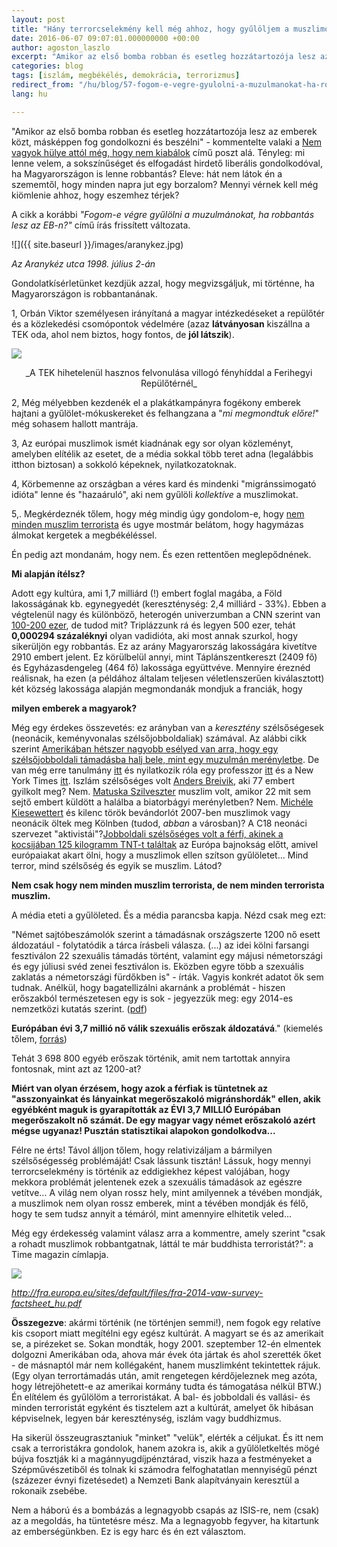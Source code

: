 ```yaml
---
layout: post
title: "Hány terrorcselekmény kell még ahhoz, hogy gyűlöljem a muszlimokat?"
date: 2016-06-07 09:07:01.000000000 +00:00
author: agoston_laszlo
excerpt: "Amikor az első bomba robban és esetleg hozzátartozója lesz az emberek közt, másképpen fog gondolkozni és beszélni - kommentelte valaki a Nem vagyok hülye attól még, hogy nem kiabálok című poszt alá. Tényleg: mi lenne velem, a sokszínűséget és elfogadást hirdető liberális gondolkodóval, ha Magyarországon is lenne robbantás?"
categories: blog
tags: [iszlám, megbékélés, demokrácia, terrorizmus]
redirect_from: "/hu/blog/57-fogom-e-vegre-gyulolni-a-muzulmanokat-ha-robbantas-lesz-az-eb-n"
lang: hu

---
```

"Amikor az első bomba robban és esetleg hozzátartozója lesz az emberek közt, másképpen fog gondolkozni és beszélni" - kommentelte valaki a [Nem vagyok hülye attól még, hogy nem kiabálok](http://agostonlaszlo.hu/hu/blog/70-nem-vagyok-hulye-attol-meg-hogy-nem-kiabalok) című poszt alá. Tényleg: mi lenne velem, a sokszínűséget és elfogadást hirdető liberális gondolkodóval, ha Magyarországon is lenne robbantás? Eleve: hát nem látok én a szememtől, hogy minden napra jut egy borzalom? Mennyi vérnek kell még kiömlenie ahhoz, hogy eszemhez térjek?

A cikk a korábbi _"Fogom-e végre gyűlölni a muzulmánokat, ha robbantás lesz az EB-n?"_ című írás frissített változata.

![]({{ site.baseurl }}/images/aranykez.jpg)

_Az Aranykéz utca 1998. július 2-án_

Gondolatkísérletünket kezdjük azzal, hogy megvizsgáljuk, mi történne, ha Magyarországon is robbantanának.

1, Orbán Viktor személyesen irányítaná a magyar intézkedéseket a repülőtér és a közlekedési csomópontok védelmére (azaz **látványosan** kiszállna a TEK oda, ahol nem biztos, hogy fontos, de **jól látszik**).

![]({{site.baseurl}}/images/tek.JPG)

<center>_A TEK hihetelenül hasznos felvonulása villogó fényhíddal a Ferihegyi Repülőtérnél_</center>

2, Még mélyebben kezdenék el a plakátkampányra fogékony emberek hajtani a gyűlölet-mókuskereket és felhangzana a "*mi megmondtuk előre!*" még sohasem hallott mantrája.

3, Az európai muszlimok ismét kiadnának egy sor olyan közleményt, amelyben elítélik az esetet, de a média sokkal több teret adna (legalábbis itthon biztosan) a sokkoló képeknek, nyilatkozatoknak.

4, Körbemenne az országban a véres kard és mindenki "migránssimogató idióta" lenne és "hazaáruló", aki nem gyűlöli _kollektíve_ a muszlimokat.

5,. Megkérdeznék tőlem, hogy még mindig úgy gondolom-e, hogy [nem minden muszlim terrorista](https://www.facebook.com/agostonlaszloartist/videos/816269201810513/) és ugye mostmár belátom, hogy hagymázas álmokat kergetek a megbékéléssel.

Én pedig azt mondanám, hogy nem. És ezen rettentően meglepődnének.

**Mi alapján ítélsz?**

Adott egy kultúra, ami 1,7 milliárd (!) embert foglal magába, a Föld lakosságának kb. egynegyedét (kereszténység: 2,4 milliárd - 33%). Ebben a végtelenül nagy és különböző, heterogén univerzumban a CNN szerint van [100-200 ezer](http://edition.cnn.com/2014/09/26/opinion/bergen-schneider-how-many-jihadists/), de tudod mit? Triplázzunk rá és legyen 500 ezer, tehát **0,000294 százaléknyi** olyan vadidióta, aki most annak szurkol, hogy sikerüljön egy robbantás. Ez az arány Magyarország lakosságára kivetítve 2910 embert jelent. Ez körülbelül annyi, mint Táplánszentkereszt (2409 fő) és Egyházasdengeleg (464 fő) lakossága együttvéve. Mennyire éreznéd reálisnak, ha ezen (a példához általam teljesen véletlenszerűen kiválasztott) két község lakossága alapján megmondanák mondjuk a franciák, hogy

**milyen emberek a magyarok?**

Még egy érdekes összevetés: ez arányban van a _keresztény_ szélsőségesek (neonácik, keményvonalas szélsőjobboldaliak) számával. Az alábbi cikk szerint [Amerikában hétszer nagyobb esélyed van arra, hogy egy szélsőjobboldali támadásba halj bele, mint egy muzulmán merényletbe](http://thinkprogress.org/justice/2015/11/30/3725562/you-are-more-than-7-times-as-likely-to-be-killed-by-a-right-wing-extemist-than-by-muslim-terrorists/). De van még erre tanulmány [itt](http://time.com/3934980/right-wing-extremists-white-terrorism-islamist-jihadi-dangerous/) és nyilatkozik róla egy professzor [itt](http://www.thecollegefix.com/post/25885/) és a New York Times [itt](http://www.nytimes.com/2015/06/25/us/tally-of-attacks-in-us-challenges-perceptions-of-top-terror-threat.html?_r=0). Iszlám szélsőséges volt [Anders Breivik](https://hu.wikipedia.org/wiki/Anders_Behring_Breivik), aki 77 embert gyilkolt meg? Nem. [Matuska Szilveszter](https://hu.wikipedia.org/wiki/Matuska_Szilveszter) muszlim volt, amikor 22 mit sem sejtő embert küldött a halálba a biatorbágyi merényletben? Nem. [Michéle Kiesewettert](https://en.wikipedia.org/wiki/Murder_of_Mich%C3%A9le_Kiesewetter) és kilenc török bevándorlót 2007-ben muszlimok vagy neonácik öltek meg Kölnben (tudod, _abban_ a városban)? A C18 neonáci szervezet "aktivistái"?[Jobboldali szélsőséges volt a férfi, akinek a kocsijában 125 kilogramm TNT-t találtak]( http://www.theguardian.com/world/2016/jun/06/ukraine-detained-french-citizen-plotting-euro-2016-attacks) az Európa bajnokság előtt, amivel európaiakat akart ölni, hogy a muszlimok ellen szítson gyűlöletet...  Mind terror, mind szélsőség és egyik se muszlim. Látod? 

**Nem csak hogy nem minden muszlim terrorista, de nem minden terrorista muszlim.**

A média eteti a gyűlöleted. És a média parancsba kapja. Nézd csak meg ezt:

"Német sajtóbeszámolók szerint a támadásnak országszerte 1200 nő esett áldozatául - folytatódik a tárca írásbeli válasza.  (...) az idei kölni farsangi fesztiválon 22 szexuális támadás történt, valamint egy májusi németországi és egy júliusi svéd zenei fesztiválon is. Eközben egyre több a szexuális zaklatás a németországi fürdőkben is" - írták. Vagyis konkrét adatot ők sem tudnak. Anélkül, hogy bagatellizálni akarnánk a problémát - hiszen erőszakból természetesen egy is sok - jegyezzük meg: egy 2014-es nemzetközi kutatás szerint. ([pdf](http://fra.europa.eu/sites/default/files/fra-2014-vaw-survey-factsheet_hu.pdf))  

**Európában évi 3,7 millió nő válik szexuális erőszak áldozatává**." (kiemelés tőlem, [forrás](http://index.hu/belfold/2016/07/20/elarulta_a_kormany_hogy_jott_ki_neki_a_300_halott_a_plakatkampanyhoz/))

Tehát 3 698 800 egyéb erőszak történik, amit nem tartottak annyira fontosnak, mint azt az 1200-at?

**Miért van olyan érzésem, hogy azok a férfiak is tüntetnek az "asszonyainkat és lányainkat megerőszakoló migránshordák" ellen, akik egyébként maguk is gyarapították az ÉVI 3,7 MILLIÓ Európában megerőszakolt nő számát. De egy magyar vagy német erőszakoló azért mégse ugyanaz! Pusztán statisztikai alapokon gondolkodva...**

Félre ne érts! Távol álljon tőlem, hogy relativizáljam a bármilyen szélsőségesség problémáját! Csak lássunk tisztán! Lássuk, hogy mennyi terrorcselekmény is történik az eddigiekhez képest valójában, hogy mekkora problémát jelentenek ezek a szexuális támadások az egészre vetítve... A világ nem olyan rossz hely, mint amilyennek a tévében mondják, a muszlimok nem olyan rossz emberek, mint a tévében mondják és félő, hogy te sem tudsz annyit a témáról, mint amennyire elhitetik veled...

Még egy érdekesség valamint válasz arra a kommentre, amely szerint "csak a rohadt muszlimok robbantgatnak, láttál te már buddhista terroristát?": a Time magazin címlapja.

![]({{site.baseurl}}/images/aldozatok.jpg)

_http://fra.europa.eu/sites/default/files/fra-2014-vaw-survey-factsheet_hu.pdf_

**Összegezve**: akármi történik (ne történjen semmi!), nem fogok egy relatíve kis csoport miatt megítélni egy egész kultúrát. A magyart se és az amerikait se, a pirézeket se. Sokan mondták, hogy 2001. szeptember 12-én elmentek dolgozni Amerikában oda, ahova már évek óta jártak és ahol szerették őket - de másnaptól már nem kollégaként, hanem muszlimként tekintettek rájuk. (Egy olyan terrortámadás után, amit rengetegen kérdőjeleznek meg azóta, hogy létrejöhetett-e az amerikai kormány tudta és támogatása nélkül BTW.) Én elítélem és gyűlölöm a terroristákat. A bal- és jobboldali és vallási- és minden terroristát egyként és tisztelem azt a kultúrát, amelyet ők hibásan képviselnek, legyen bár kereszténység, iszlám vagy buddhizmus.

Ha sikerül összeugrasztaniuk "minket" "velük", elérték a céljukat. És itt nem csak a terroristákra gondolok, hanem azokra is, akik a gyűlöletkeltés mögé bújva fosztják ki a magánnyugdíjpénztárad, viszik haza a festményeket a Szépművészetiből és tolnak ki számodra felfoghatatlan mennyiségű pénzt (százezer évnyi fizetésedet) a Nemzeti Bank alapítványain keresztül a rokonaik zsebébe.

Nem a háború és a bombázás a legnagyobb csapás az ISIS-re, nem (csak) az a megoldás, ha tüntetésre mész. Ma a legnagyobb fegyver, ha kitartunk az emberségünkben. Ez is egy harc és én ezt választom.
